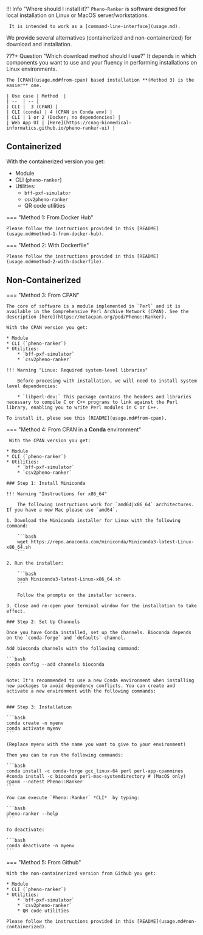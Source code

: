 !!! Info "Where should I install it?"
    `Pheno-Ranker` is software designed for local installation on Linux or MacOS server/workstations.

     It is intended to work as a [command-line-interface](usage.md).

We provide several alternatives (containerized and non-containerized) for download and installation.

???+ Question "Which download method should I use?"
    It depends in which components you want to use and your fluency in performing installations on Linux environments.

    The [CPAN](usage.md#from-cpan) based installation **(Method 3) is the easier** one.

    | Use case | Method  |
    | --  | -- |
    | CLI |  3 (CPAN) |
    | CLI (conda) | 4 (CPAN in Conda env) |
    | CLI | 1 or 2 (Docker; no dependencies) |
    | Web App UI | [Here](https://cnag-biomedical-informatics.github.io/pheno-ranker-ui) |

## Containerized

With the containerized version you get:

* Module
* CLI (`pheno-ranker`)
* Utilities:
    * `bff-pxf-simulator`
    * `csv2pheno-ranker`
    * QR code utilities

=== "Method 1: From Docker Hub"

    Please follow the instructions provided in this [README](usage.md#method-1-from-docker-hub).

=== "Method 2: With Dockerfile"

    Please follow the instructions provided in this [README](usage.md#method-2-with-dockerfile).

## Non-Containerized

=== "Method 3: From CPAN"

    The core of software is a module implemented in `Perl` and it is available in the Comprehensive Perl Archive Network (CPAN). See the description [here](https://metacpan.org/pod/Pheno::Ranker).

    With the CPAN version you get:

    * Module
    * CLI (`pheno-ranker`)
    * Utilities:
        * `bff-pxf-simulator`
        * `csv2pheno-ranker`

    !!! Warning "Linux: Required system-level libraries"

        Before procesing with installation, we will need to install system level dependencies:

        * `libperl-dev:` This package contains the headers and libraries necessary to compile C or C++ programs to link against the Perl library, enabling you to write Perl modules in C or C++.

    To install it, plese see this [README](usage.md#from-cpan).

=== "Method 4: From CPAN in a **Conda** environment"

     With the CPAN version you get:

    * Module
    * CLI (`pheno-ranker`)
    * Utilities:
        * `bff-pxf-simulator`
        * `csv2pheno-ranker`

    ### Step 1: Install Miniconda

    !!! Warning "Instructions for x86_64"

        The following instructions work for `amd64|x86_64` architectures. If you have a new Mac please use `amd64`.
    
    1. Download the Miniconda installer for Linux with the following command:
    
        ```bash
        wget https://repo.anaconda.com/miniconda/Miniconda3-latest-Linux-x86_64.sh
        ```
    
    2. Run the installer:
    
        ```bash
        bash Miniconda3-latest-Linux-x86_64.sh
        ```
    
        Follow the prompts on the installer screens.
    
    3. Close and re-open your terminal window for the installation to take effect.
    
    ### Step 2: Set Up Channels
    
    Once you have Conda installed, set up the channels. Bioconda depends on the `conda-forge` and `defaults` channel.
    
    Add bioconda channels with the following command:
    
    ```bash
    conda config --add channels bioconda
    ```

    Note: It's recommended to use a new Conda environment when installing new packages to avoid dependency conflicts. You can create and activate a new environment with the following commands:


    ### Step 3: Installation

    ```bash
    conda create -n myenv
    conda activate myenv
    ```

    (Replace myenv with the name you want to give to your environment)

    Then you can to run the following commands:

    ```bash
    conda install -c conda-forge gcc_linux-64 perl perl-app-cpanminus
    #conda install -c bioconda perl-mac-systemdirectory # (MacOS only)
    cpanm --notest Pheno::Ranker
    ```

    You can execute `Pheno::Ranker` *CLI*  by typing:

    ```bash
    pheno-ranker --help
    ```

    To deactivate:
   
    ```bash
    conda deactivate -n myenv
    ```

=== "Method 5: From Github"

    With the non-containerized version from Github you get:

    * Module
    * CLI (`pheno-ranker`)
    * Utilities:
        * `bff-pxf-simulator`
        * `csv2pheno-ranker`
        * QR code utilities

    Please follow the instructions provided in this [README](usage.md#non-containerized).



